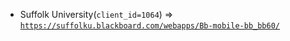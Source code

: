 - Suffolk University(`client_id=1064`) => [`https://suffolku.blackboard.com/webapps/Bb-mobile-bb_bb60/`](https://suffolku.blackboard.com/webapps/Bb-mobile-bb_bb60/)
